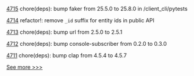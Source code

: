 
[4715](https://github.com/hyperledger/iroha/pull/4715) chore(deps): bump faker from 25.5.0 to 25.8.0 in /client_cli/pytests

[4714](https://github.com/hyperledger/iroha/pull/4714) refactor!: remove `_id` suffix for entity ids in public API

[4713](https://github.com/hyperledger/iroha/pull/4713) chore(deps): bump url from 2.5.0 to 2.5.1

[4712](https://github.com/hyperledger/iroha/pull/4712) chore(deps): bump console-subscriber from 0.2.0 to 0.3.0

[4711](https://github.com/hyperledger/iroha/pull/4711) chore(deps): bump clap from 4.5.4 to 4.5.7


[See more >>>](https://start-here.hyperledger.org/pull-requests)
